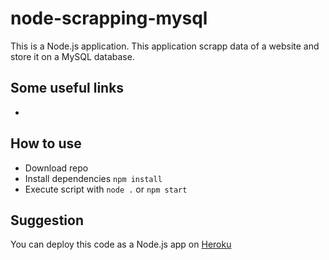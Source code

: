 # node-scrapping-mysql

This is a Node.js application. This application scrapp data of a website and store it on a MySQL database.  

## Some useful links
* 

## How to use
* Download repo
* Install dependencies `npm install`
* Execute script with `node .` or `npm start`

## Suggestion
You can deploy this code as a Node.js app on [Heroku](https://www.heroku.com/home)
